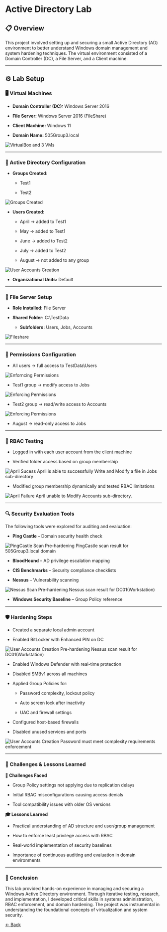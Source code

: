
# Active Directory Lab 

## 📋 Overview <br>

This project involved setting up and securing a small Active Directory (AD) environment to better understand Windows domain management and system hardening techniques. The virtual environment consisted of a Domain Controller (DC), a File Server, and a Client machine.

---

## ⚙️ Lab Setup <br>

### 🖥️ Virtual Machines <br>

- **Domain Controller (DC):** Windows Server 2016

- **File Server:** Windows Server 2016 (FileShare)

- **Client Machine:** Windows 11

- **Domain Name:** 505Group3.local
  <div>
![VirtualBox and 3 VMs](screenshots/VMs.jpg)

</div>


---

### 🧱 Active Directory Configuration <br>

- **Groups Created:**

  - Test1

  - Test2

  <div>
![Groups Created](screenshots/GroupCreation.jpg)

  </div>

- **Users Created:**

  - April → added to Test1

  - May → added to Test1

  - June → added to Test2

  - July → added to Test2

  - August → not added to any group
  
<div>

![User Accounts Creation](screenshots/UserCreation.jpg)
  
</div>
  

* **Organizational Units:** Default

---

### 📁 File Server Setup <br>

- **Role Installed:** File Server

- **Shared Folder:** C:\TestData

   - **Subfolders:** Users, Jobs, Accounts

<div>

![Fileshare](screenshots/TestData.jpg)
  
</div>

---

### 🔐 Permissions Configuration <br>

- All users → full access to TestData\Users

<div>

![Enforncing Permissions](screenshots/AllUsersPermissions.jpg)
  
</div>

- Test1 group → modify access to Jobs

  <div>

![Enforcing Permissions](screenshots/Test1Permissions.jpg)
  
</div>

- Test2 group → read/write access to Accounts

<div>

![Enforcing Permissions](screenshots/Permissions.jpg)
  
</div>

- August → read-only access to Jobs


---

### 🧪 RBAC Testing <br>

- Logged in with each user account from the client machine

- Verified folder access based on group membership

  <div>

![April Sucess](screenshots/AprilSuccess.jpg)
  April is able to successfully Write and Modify a file in Jobs sub-directory
</div>

- Modified group membership dynamically and tested RBAC limitations

<div>

![April Failure](screenshots/AprilFailure.jpg)
April unable to Modify Accounts sub-directory.
  
</div>

---

### 🔍 Security Evaluation Tools <br>

The following tools were explored for auditing and evaluation:

- **Ping Castle** – Domain security health check

  <div>

![PingCastle Scan](screenshots/PingCastle1.jpg)
Pre-hardening PingCastle scan result for 505Group3.local domain
  
</div>

- **BloodHound** – AD privilege escalation mapping

- **CIS Benchmarks** – Security compliance checklists

- **Nessus** – Vulnerability scanning

  <div>

![Nessus Scan](screenshots/Nessus1.jpg)
Pre-hardening Nessus scan result for DC01(Workstation)
  
</div>

- **Windows Security Baseline** – Group Policy reference

---

### 🛡️ Hardening Steps <br>

- Created a separate local admin account

- Enabled BitLocker with Enhanced PIN on DC

  <div>

![User Accounts Creation](screenshots/Hardening-Bitlocker4.jpg)
Pre-hardening Nessus scan result for DC01(Workstation)
  
</div>

- Enabled Windows Defender with real-time protection

- Disabled SMBv1 across all machines

- Applied Group Policies for:

  - Password complexity, lockout policy

  - Auto screen lock after inactivity

  - UAC and firewall settings

- Configured host-based firewalls

- Disabled unused services and ports

  <div>

![User Accounts Creation](screenshots/PasswordComplexity.jpg)
Password must meet complexity requirements enforcement
  
</div>

---

### 🧾 Challenges & Lessons Learned <br>

**🔧 Challenges Faced**

- Group Policy settings not applying due to replication delays

- Initial RBAC misconfigurations causing access denials

- Tool compatibility issues with older OS versions

**🎓 Lessons Learned <br>**

- Practical understanding of AD structure and user/group management

- How to enforce least privilege access with RBAC

- Real-world implementation of security baselines

- Importance of continuous auditing and evaluation in domain environments

---

### 📌 Conclusion

This lab provided hands-on experience in managing and securing a Windows Active Directory environment. Through iterative testing, research, and implementation, I developed critical skills in systems administration, RBAC enforcement, and domain hardening. The project was instrumental in understanding the foundational concepts of virtualization and system security.



[← Back](https://github.com/mmransem09/mmransem09/blob/main/README.md)

